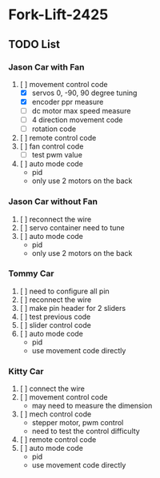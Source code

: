 # Fork-Lift-2425

## TODO List
### Jason Car with Fan
1. [ ] movement control code
    - [x] servos 0, -90, 90 degree tuning
    - [x] encoder ppr measure
    - [ ] dc motor max speed measure
    - [ ] 4 direction movement code
    - [ ] rotation code
2. [ ] remote control code
3. [ ] fan control code
    - [ ] test pwm value
4. [ ] auto mode code
    - pid
    - only use 2 motors on the back

### Jason Car without Fan
1. [ ] reconnect the wire
2. [ ] servo container need to tune
3. [ ] auto mode code
    - pid
    - only use 2 motors on the back

### Tommy Car
1. [ ] need to configure all pin
2. [ ] reconnect the wire
3. [ ] make pin header for 2 sliders
4. [ ] test previous code
5. [ ] slider control code
6. [ ] auto mode code
    - pid
    - use movement code directly

### Kitty Car
1. [ ] connect the wire
2. [ ] movement control code
    - may need to measure the dimension
3. [ ] mech control code
    - stepper motor, pwm control
    - need to test the control difficulty
4. [ ] remote control code
5. [ ] auto mode code
    - pid
    - use movement code directly